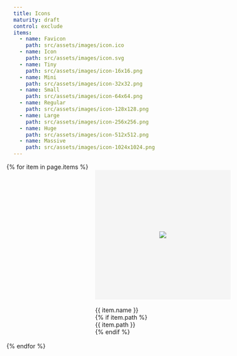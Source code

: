 ```yaml
---
title: Icons
maturity: draft
control: exclude
items: 
  - name: Favicon
    path: src/assets/images/icon.ico
  - name: Icon
    path: src/assets/images/icon.svg 
  - name: Tiny
    path: src/assets/images/icon-16x16.png
  - name: Mini
    path: src/assets/images/icon-32x32.png 
  - name: Small
    path: src/assets/images/icon-64x64.png
  - name: Regular
    path: src/assets/images/icon-128x128.png  
  - name: Large
    path: src/assets/images/icon-256x256.png  
  - name: Huge
    path: src/assets/images/icon-512x512.png 
  - name: Massive
    path: src/assets/images/icon-1024x1024.png 
---
```

<style>
.set {
  display: flex;
  flex-wrap: wrap;
  margin: 0 -1rem;
  margin-top: 0;
  padding: 0;
  list-style: none;
}
li {
  flex: 1 0 20%;
  margin: 1rem;
}
.image {
  display: flex;
  flex-direction: column;
  align-items: center;
  justify-content: center;
  width: 100%;
  min-width: 280px;
  height: 300px;
  background-color: whitesmoke;
  border: 1px solid whitesmoke;
  margin-bottom: 1rem;
}
img {
  max-height: 100%;
}
p {
  margin: 0;
}
</style>
<ul class="set">
{% for item in page.items %} 
  <li>
    <div class="image"><img src="{{ site.baseurl }}/{{ item.path }}"/></div>
    <p class="header">{{ item.name }}</p>
    {% if item.path %}<p>{{ item.path }}</p>{% endif %}
  </li>
{% endfor %}
</ul>
